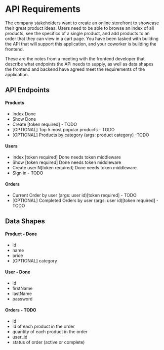 # API Requirements
The company stakeholders want to create an online storefront to showcase their great product ideas. Users need to be able to browse an index of all products, see the specifics of a single product, and add products to an order that they can view in a cart page. You have been tasked with building the API that will support this application, and your coworker is building the frontend.

These are the notes from a meeting with the frontend developer that describe what endpoints the API needs to supply, as well as data shapes the frontend and backend have agreed meet the requirements of the application. 

## API Endpoints
#### Products
- Index Done
- Show Done
- Create [token required] - TODO
- [OPTIONAL] Top 5 most popular products - TODO
- [OPTIONAL] Products by category (args: product category) -TODO

#### Users
- Index [token required] Done needs token middleware
- Show [token required] Done needs token middleware
- Create user N[token required] Done needs token middleware
- Sign in - TODO
#### Orders
- Current Order by user (args: user id)[token required] - TODO
- [OPTIONAL] Completed Orders by user (args: user id)[token required] - TODO

## Data Shapes
#### Product - Done
-  id
- name
- price
- [OPTIONAL] category

#### User - Done
- id
- firstName
- lastName
- password

#### Orders - TODO
- id
- id of each product in the order
- quantity of each product in the order
- user_id
- status of order (active or complete)

